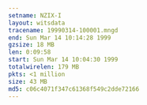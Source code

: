 ```yaml
---
setname: NZIX-I
layout: witsdata
tracename: 19990314-100001.mngd
end: Sun Mar 14 10:14:28 1999
gzsize: 18 MB
len: 0:09:58
start: Sun Mar 14 10:04:30 1999
totalwirelen: 179 MB
pkts: <1 million
size: 43 MB
md5: c06c4071f347c61368f549c2dde72166
---
```

